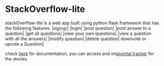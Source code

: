 # StackOverflow-lite

stackOverflow-lite is a web app built using python flask framework that has the following features:
|signup|
|login|
|post question|
|post answer to a question|
|get all questions|
|view your own questions|
|view a question with all the answers|
|modify question|
|delete question|
downvote or upvote a Question|

check <a href= "https://stackoverflowliteapi1.docs.apiary.io/#">here</a> for documentation, you can access
and on<a href= "https://www.pivotaltracker.com/n/projects/2193473">pivortal tracker</a> for the stories.
